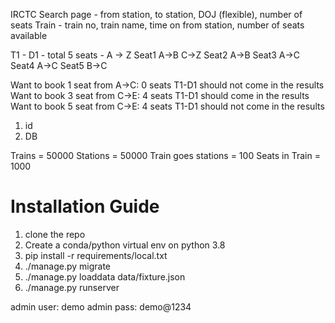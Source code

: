 IRCTC
Search page - from station, to station, DOJ (flexible), number of seats
Train - train no, train name, time on from station, number of seats available

T1 - D1 - total 5 seats - A -> Z
Seat1 A->B C->Z
Seat2 A->B
Seat3 A->C
Seat4 A->C
Seat5 B->C

Want to book 1 seat from A->C: 0 seats T1-D1 should not come in the results
Want to book 3 seat from C->E: 4 seats T1-D1 should come in the results
Want to book 5 seat from C->E: 4 seats T1-D1 should not come in the results

1. id
2. DB


Trains = 50000
Stations = 50000
Train goes stations = 100
Seats in Train = 1000



# Installation Guide

1. clone the repo
2. Create a conda/python virtual env on python 3.8
3. pip install -r requirements/local.txt
4. ./manage.py migrate
5. ./manage.py loaddata data/fixture.json
6. ./manage.py runserver

admin user: demo
admin pass: demo@1234

